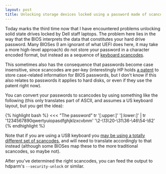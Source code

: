```yaml
---
layout: post
title: Unlocking storage devices locked using a password made of scancodes
---
```


Today marks the third time now that I have encountered problems unlocking solid
state drives locked by Dell staff laptops. The problem here lies in the way
that the BIOS interprets the data that constitutes your hard drive password.
Many BIOSes (I am ignorant of what UEFI does here, it may take a more
high-level approach) do not store your password in a character encoded format,
but instead as a sequence of [keyboard scancodes][scancodes].

This sometimes also has the consequence that passwords become case insensitive,
since scancodes are per-key (interestingly HP holds [a patent][patent] to store
case-related information for BIOS passwords, but I don't know if this also
relates to passwords it applies to hard disks, or even if they use the patent
right now).

You can convert your passwords to scancodes by using something like the
following (this only translates part of ASCII, and assumes a US keyboard
layout, but you get the idea):

{% highlight bash %}
<<< "The password" tr '[:upper:]' '[:lower:]' |
    tr '1234567890qwertyuiopasdfghjklzxcvbnm' '\2-\13\20-\31\36-\46\54-\62'
{% endhighlight %}

Note that if you are using a USB keyboard you [may be using a totally different
set of scancodes][usb], and will need to translate accordingly to that instead
(although some BIOSes map these to the more traditional scancodes, so maybe
not).

After you've determined the right scancodes, you can feed the output to
hdparm's `--security-unlock` or similar.

[patent]: http://www.google.com/patents/US7619544
[usb]: http://www.win.tue.nl/~aeb/linux/kbd/scancodes-14.html
[scancodes]: http://www.barcodeman.com/altek/mule/scandoc.php
